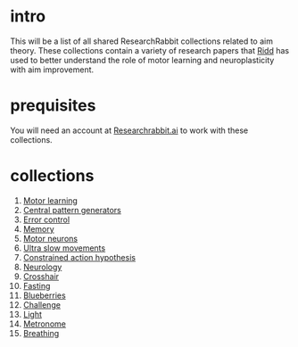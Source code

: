 # intro
This will be a list of all shared ResearchRabbit collections related to aim theory. These collections contain a variety of research papers that [Ridd](https://youtube.com/c/riddbtw) has used to better understand the role of motor learning and neuroplasticity with aim improvement.

# prequisites
You will need an account at [Researchrabbit.ai](https://researchrabbit.ai) to work with these collections.

# collections
1. [Motor learning](https://www.researchrabbitapp.com/collection/public/VN6K4XJ0L8)
2. [Central pattern generators](https://www.researchrabbitapp.com/collection/public/9NLV17MV6P)
3. [Error control](https://www.researchrabbitapp.com/collection/public/W8ZMJRX2ZQ)
4. [Memory](https://www.researchrabbitapp.com/collection/public/PJLN0298LN)
5. [Motor neurons](https://www.researchrabbitapp.com/collection/public/OYZ1W1D2LQ)
6. [Ultra slow movements](https://www.researchrabbitapp.com/collection/public/OYZ1W1W3LQ)
7. [Constrained action hypothesis](https://www.researchrabbitapp.com/collection/public/V467DMVOLX)
8. [Neurology](https://www.researchrabbitapp.com/collection/public/NOLEW71VLK)
9. [Crosshair](https://www.researchrabbitapp.com/collection/public/9NLVPYRMLP)
10. [Fasting](https://www.researchrabbitapp.com/collection/public/KXL2PX18LQ)
11. [Blueberries](https://www.researchrabbitapp.com/collection/public/9NLV40VO6P)
12. [Challenge](https://www.researchrabbitapp.com/collection/public/4EZROK1WZ1)
13. [Light](https://www.researchrabbitapp.com/collection/public/X2654PR9ZM)
14. [Metronome](https://www.researchrabbitapp.com/collection/public/JOZY4E9QLY)
15. [Breathing](https://www.researchrabbitapp.com/collection/public/QPZ9KP15ZO)

